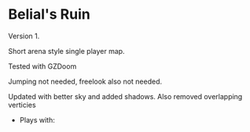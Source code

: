 # Belial's Ruin

Version 1.

Short arena style single player map.

Tested with GZDoom

Jumping not needed, freelook also not needed.

Updated with better sky and added shadows. Also removed overlapping verticies

 - Plays with: